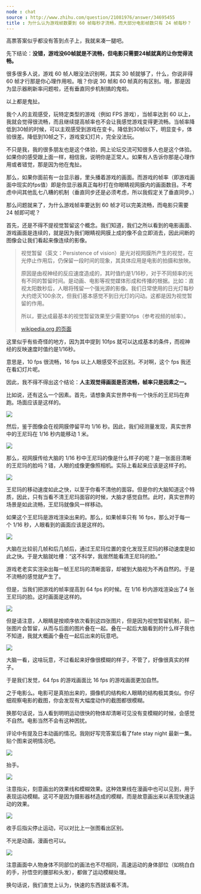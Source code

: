 ```yaml
---
node : chat
source : http://www.zhihu.com/question/21081976/answer/34695455
title : 为什么认为游戏帧数要到 60 帧每秒才流畅，而大部分电影帧数只有 24 帧每秒？
---
```

高票答案似乎都没有答到点子上，我就来凑一腿吧。

先下结论：**没错，游戏没60帧就是不流畅，但电影只需要24帧就真的让你觉得流畅。**


很多很多人说，游戏 60 帧人眼没法识别啊，其实 30 帧就够了，什么，你说非得 60 帧才行那是你心理作用啦。哦？你说 30 帧和 60 帧真的有区别。哦，那是因为显示器刷新率问题啦，还有垂直同步机制搞的鬼啦。

以上都是鬼扯。

我个人的主观感受，玩特定类型的游戏（例如 FPS 游戏），当帧率达到 60 以上，我就会觉得很流畅，而且继续提高帧率也不会让我感觉游戏变得更流畅。当帧率降低到30帧的时候，可以主观感受到游戏在变卡。降低到30帧以下，明显变卡，体验很差。降低到10帧之下，游戏变幻灯片，完全没法玩。

不只是我，我的很多朋友也是这个体验，网上论坛交流可知很多人也是这个体验。如果你的感受跟上面一样，相信我，说明你是正常人。如果有人告诉你那是心理作用或者错觉，那是因为他在鬼扯。

那么，如果你面前有一台显示器，里头播着游戏的画面。而游戏的帧率（即游戏画面中现实的fps值）即是你显示器真正每秒打在你眼睛视网膜内的画面数目。不考虑中间其他乱七八糟的机制（垂直同步还是必须考虑，所以我假定关了垂直同步。）

那么问题就来了，为什么游戏帧率要达到 60 帧才可以完美流畅，而电影只需要 24 帧即可呢？

首先，还是不得不提视觉暂留这个概念。我们知道，我们之所以看到的电影画面、游戏画面是连续的，就是因为我们眼睛视网膜上成的像不会立即消去，因此间断的图像会让我们看起来像连续的影像。


> 视觉暂留（英文：Persistence of vision）是光对视网膜所产生的视觉，在光停止作用后，仍保留一段时间的现象，其具体应用是电影的拍摄和放映。
> 
> 原因是由视神经的反应速度造成的，其时值约是1/16秒，对于不同频率的光有不同的暂留时间。是动画、电影等视觉媒体形成和传播的根据。比如：直视太阳数秒后，人眼将残留一个强光源的影像。我们日常使用的日光灯每秒大约熄灭100余次，但我们基本感觉不到日光灯的闪动。这都是因为视觉暂留的作用。
> 
> 所以，要达成最基本的视觉暂留效果至少需要10fps（参考视频的帧率）。
> 
> [wikipedia.org 的页面](https://zh.wikipedia.org/zh-cn/視覺暫留)

这里似乎有些奇怪的地方，因为其中提到 10fps 就可以达成基本的条件，而视神经的反映速度时值约是1/16秒。

意思是，10 fps 很流畅，16 fps 以上人眼感受不出区别。不对啊，这个 fps 我还在看幻灯片呢。

因此，我不得不得出这个结论：**人主观觉得画面是否流畅，帧率只是因素之一。**

比如说，还有这么一个因素。首先，请想象真实世界中有一个快乐的王尼玛在奔跑。场面应该是这样的。

![](/images/2015-10-24/zhihu-01.png)

然后，鉴于图像会在视网膜停留平均 1/16 秒。因此，我们经测量发现，真实世界中的王尼玛在 1/16 秒内能移动 1 米。

![](/images/2015-10-24/zhihu-02.png)

那么，视网膜传给大脑的 1/16 秒中王尼玛的像是什么样子的呢？是一张面目清晰的王尼玛的脸吗？错，人眼的成像更像照相机。实际上看起来应该是这样子的。

![](/images/2015-10-24/zhihu-03.png)

王尼玛的移动速度如此之快，以至于你看不清他的面容。但是你的大脑知道这个特质，因此，只有当看不清王尼玛面容的时候，大脑才感觉自然。此时，真实世界的场景是如此流畅，王尼玛就像风一样移动。

如果这个王尼玛是游戏渲染出来的。那么，如果帧率只有 16 fps，那么对于每一个 1/16 秒，人眼看到的画面应该是这样的。

![](/images/2015-10-24/zhihu-04.png)

大脑在比较前几帧和后几帧后，通过王尼玛位置的变化发现王尼玛的移动速度是如此之快。于是大脑就吐槽：“这不科学，我居然能看清王尼玛的脸。”

游戏老老实实渲染出每一帧王尼玛的清晰面容，却被到大脑视为不再自然的。于是不流畅的感觉就产生了。

但是，当我们把游戏的帧率提高到 64 fps 的时候。在 1/16 秒内游戏渲染出了4 张王尼玛的脸。这时画面是这样的。

![](/images/2015-10-24/zhihu-05.png)

但是请注意，人眼睛是按顺序依次看到这四张图片，但是因为视觉暂留机制，前一张图片会暂留，从而与后面的图片叠在一起。叠在一起后大脑看到的什么样子我也不知道，我就大概画个叠在一起后出来的玩意吧。

![](/images/2015-10-24/zhihu-06.png)

大脑一看，这啥玩意，不过看起来好像很模糊的样子，不管了，好像很真实的样子。

于是我们发觉，64 fps 的游戏画面比 16 fps 的游戏画面更加自然。

之于电影么。电影可是真拍出来的，摄像机的结构和人眼睛的结构极其类似。你仔细观察电影的截图，你会发现有大幅度动作的截图都很模糊。

换那句话说，当人看到明明运动很快的物体却清晰可见没有变模糊的时候，会感觉不自然。电影当然不会有这种困扰。

评论中有提及日本动画的情况。我刚好写完答案后看了fate stay night 最新一集。贴个图来说明情况吧。

![](/images/2015-10-24/zhihu-07.png)

抬手。

![](/images/2015-10-24/zhihu-08.png)

注意指尖，刻意画出的效果线和模糊效果。这种效果线在漫画中也可以见到，用于表现运动模糊。这可不是因为摄影器材造成的模糊，而是故意画出来以表现快速运动的效果。

![](/images/2015-10-24/zhihu-09.png)

收手后指尖停止运动，可以对比上一张图看出区别。

不光是动画，漫画也可以。

![](/images/2015-10-24/zhihu-10.png)

注意画面中人物身体不同部位的画法也不尽相同，高速运动的身体部位（如桃白白的手，孙悟空的腰部和头发），都做了运动模糊处理。

换句话说，我们直觉上认为，快速的东西就该看不清。
